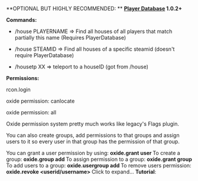 **OPTIONAL BUT HIGHLY RECOMMENDED: **
**[Player Database](http://oxidemod.org/plugins/player-database.927/) 1.0.2+**


**Commands:**

- /house PLAYERNAME => Find all houses of all players that match partially this name (Requires PlayerDatabase)

- /house STEAMID => Find all houses of a specific steamid (doesn't require PlayerDatabase)

- /housetp XX => teleport to a houseID (got from /house)

**Permissions:**

rcon.login

oxide permission: canlocate

oxide permission: all

Oxide permission system pretty much works like legacy's Flags plugin.

You can also create groups, add permissions to that groups and assign users to it so every user in that group has the permission of that group.

You can grant a user permission by using:
**oxide.grant user <username> <permission>**
To create a group:
**oxide.group add <groupname>**
To assign permission to a group:
**oxide.grant group <groupname> <permission>**
To add users to a group:
**oxide.usergroup add <username> <groupname>**
To remove users permission:
**oxide.revoke <userid/username> <group> <permission>**
Click to expand...
**Tutorial**: